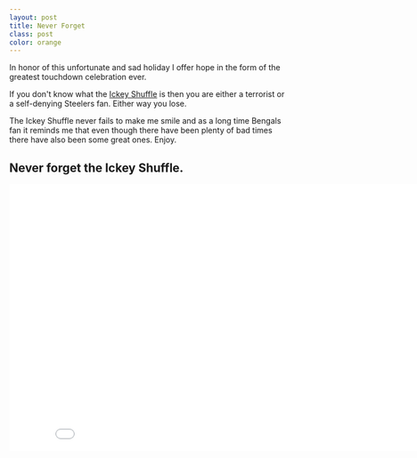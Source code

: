 ```yaml
---
layout: post
title: Never Forget
class: post
color: orange
---
```


In honor of this unfortunate and sad holiday I offer hope in the form of the greatest touchdown celebration ever.

If you don't know what the <a href="http://en.wikipedia.org/wiki/Ickey_Shuffle" target="_blank">Ickey Shuffle</a> is then you are either a terrorist or a self-denying Steelers fan. Either way you lose.

The Ickey Shuffle never fails to make me smile and as a long time Bengals fan it reminds me that even though there have been plenty of bad times there have also been some great ones. Enjoy.

<h2 class="h3">Never forget the Ickey Shuffle. </h2>

<div class="video-container">
	<iframe width="853" height="480" src="//www.youtube.com/embed/a9oVth5rJbg" frameborder="0" allowfullscreen></iframe>
</div>
<br/>
